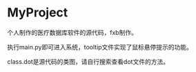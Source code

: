 # MyProject
个人制作的医疗数据库软件的源代码，fxb制作。

执行main.py即可进入系统，tooltip文件实现了鼠标悬停提示的功能。

class.dot是源代码的类图，请自行搜索查看dot文件的方法。
